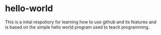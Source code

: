 # hello-world
This is a inital respotiory for learning how to use github and its features and is based on the simple hello world program used to teach programming.
